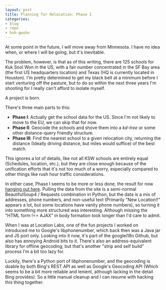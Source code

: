 ```yaml
---
layout: post
title: Planning for Relocation: Phase I
categories:
- blog
- repo
- hoh-gwuhn
---
```


At some point in the future, I will move away from Minnesota.  I have no idea when, or where I will
be going, but it's inevitable.

The problem, however, is that as of this writing, there are 125 schools for Kuk Sool Won in the US,
with a fair number concentrated in the SF Bay area (the first US headquarters location) and Texas
(HQ is currently located in Houston).  I'm pretty determined to get my black belt at a minimum
before I start venturing off the pasture, but to do so within the next three years I'm shooting for
I really can't afford to isolate myself.

A project is born.

There's three main parts to this:

  * **Phase I**: Actually get the school data for the US.  Since I'm not likely to move to
    the EU, we can skip that for now.
  * **Phase II**: Geocode the schools and shove them into a _kd-tree_ or some other distance-query
    friendly structure. 
  * **Phase III**: Find the nearest school to a given relocation city, returning the distance
    (Ideally driving distance, but miles would suffice) of the best match.
    
This ignores a lot of details, like not all KSW schools are entirely equal
(Schedules, location, etc.), but they are close enough because of the unification efforts that it's
not too much of a worry, especially compared to other things like rush hour traffic considerations.

In either case, Phase I seems to be more or less done, the result for now
[hanging out here](https://github.com/adyates/ksw-school-scrape). Pulling the data from the site is a 
semi-normal BeautifulSoup4 / Requests combination in Python, but the data is a mix of addresses,
phone numbers, and non-useful text (Primarily "New Location!!" appears a lot, but some locations
have vanity phone numbers), so turning it into
something more structured was interesting.  Although missing the "HTML form !== AJAX" in body
formation took longer than I'd care to admit.

When I was at Location Labs, one of the fun projects I worked on introduced me to Google's
libphonenumber, which back then was a Java jar and JS port only.  Looking into it now, it's part
of the googlei18n Github, but also has annoying Android bits to it.  There's also an 
address-equivalent library for offline geocoding, but that's another "strip and self build"
process I'm a bit too lazy for.

Luckily, there's a Python port of libphonenumber, and the geocoding is doable by both Bing's
REST API as well as Google's Geocoding API (Which seems to be a bit more reliable and lenient,
although lacking in the detail Bing provides).  So a little manual cleanup and I can resume with
hacking this thing together.
